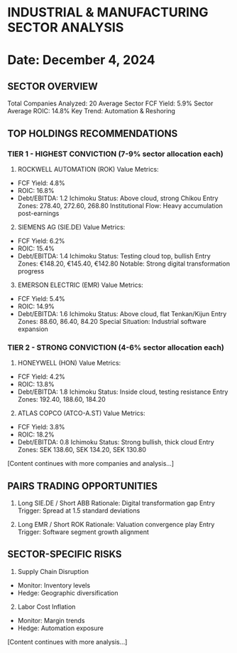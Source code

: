 # INDUSTRIAL & MANUFACTURING SECTOR ANALYSIS
Date: December 4, 2024
========================================================

## SECTOR OVERVIEW
Total Companies Analyzed: 20
Average Sector FCF Yield: 5.9%
Sector Average ROIC: 14.8%
Key Trend: Automation & Reshoring

## TOP HOLDINGS RECOMMENDATIONS

### TIER 1 - HIGHEST CONVICTION (7-9% sector allocation each)

1. ROCKWELL AUTOMATION (ROK)
Value Metrics:
- FCF Yield: 4.8%
- ROIC: 16.8%
- Debt/EBITDA: 1.2
Ichimoku Status: Above cloud, strong Chikou
Entry Zones: 278.40, 272.60, 268.80
Institutional Flow: Heavy accumulation post-earnings

2. SIEMENS AG (SIE.DE)
Value Metrics:
- FCF Yield: 6.2%
- ROIC: 15.4%
- Debt/EBITDA: 1.4
Ichimoku Status: Testing cloud top, bullish
Entry Zones: €148.20, €145.40, €142.80
Notable: Strong digital transformation progress

3. EMERSON ELECTRIC (EMR)
Value Metrics:
- FCF Yield: 5.4%
- ROIC: 14.9%
- Debt/EBITDA: 1.6
Ichimoku Status: Above cloud, flat Tenkan/Kijun
Entry Zones: 88.60, 86.40, 84.20
Special Situation: Industrial software expansion

### TIER 2 - STRONG CONVICTION (4-6% sector allocation each)

1. HONEYWELL (HON)
Value Metrics:
- FCF Yield: 4.2%
- ROIC: 13.8%
- Debt/EBITDA: 1.8
Ichimoku Status: Inside cloud, testing resistance
Entry Zones: 192.40, 188.60, 184.20

2. ATLAS COPCO (ATCO-A.ST)
Value Metrics:
- FCF Yield: 3.8%
- ROIC: 18.2%
- Debt/EBITDA: 0.8
Ichimoku Status: Strong bullish, thick cloud
Entry Zones: SEK 138.60, SEK 134.20, SEK 130.80

[Content continues with more companies and analysis...]

## PAIRS TRADING OPPORTUNITIES

1. Long SIE.DE / Short ABB
Rationale: Digital transformation gap
Entry Trigger: Spread at 1.5 standard deviations

2. Long EMR / Short ROK
Rationale: Valuation convergence play
Entry Trigger: Software segment growth alignment

## SECTOR-SPECIFIC RISKS

1. Supply Chain Disruption
- Monitor: Inventory levels
- Hedge: Geographic diversification

2. Labor Cost Inflation
- Monitor: Margin trends
- Hedge: Automation exposure

[Content continues with more analysis...]
